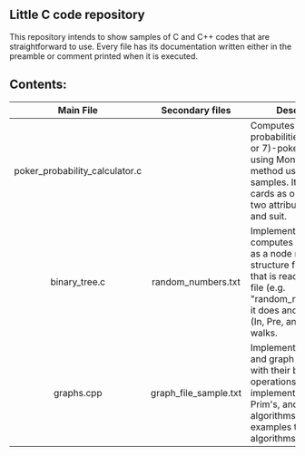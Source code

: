 ## Little C code repository
This repository intends to show samples of C and C++ codes that are straightforward to use. Every file has its documentation written either in 
the preamble or comment printed when it is executed.

## Contents:
| Main File | Secondary files | Description |
|:--------:|:--------:|----------|
|poker_probability_calculator.c| | Computes the probabilities of each (5 or 7)-poker hand by using Monte Carlo's method using n samples. It implements cards as objects with two attributes: value and suit.|
|binary_tree.c | random_numbers.txt | Implements and computes a binary tree as a node recursive structure from an array that is read from a txt file (e.g. "random_numbers.txt"), it does and prints the (In, Pre, and Post) order walks.|
| graphs.cpp | graph_file_sample.txt | Implements min-heap and graph as classes with their basic operations. Also, it implements Dijkstra's, Prim's, and Kruskal's algorithms. Contains examples to verify the algorithms' functioning.|
